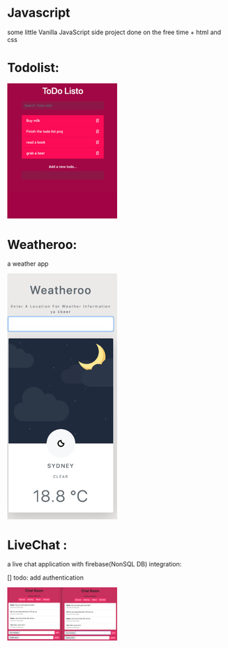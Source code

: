 # Javascript
some little Vanilla JavaScript side project done on the free time + html and css


# Todolist:

<img src="https://github.com/baderfahoum17/Javascript/blob/master/TodoList/Screen%20Shot%202019-10-29%20at%2013.49.12.png" 
alt="dust mite" width="50%" title="By BaderFahoum 1">


# Weatheroo:
a weather app

<img src="https://github.com/baderfahoum17/Javascript/blob/master/weather_app/img/Screen%20Shot%202019-10-31%20at%2017.20.17.png" 
alt="dust mite" width="50%" title="By BaderFahoum 1">



# LiveChat :

a live chat application with firebase(NonSQL DB) integration:

[] todo: add authentication 

<img src="https://github.com/baderfahoum17/Javascript/blob/adding-the-chat-proj/chat_project/Screen%20Shot%202019-11-06%20at%2013.20.07.png" 
alt="dust mite" width="50%" title="By BaderFahoum 1">
